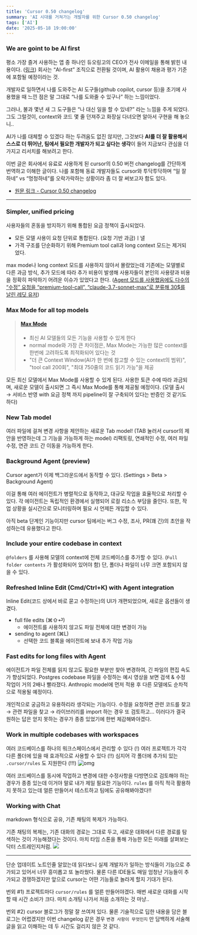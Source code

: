 ```yaml
---
title: 'Cursor 0.50 changelog'
summary: 'AI 시대를 거쳐가는 개발자를 위한 Cursor 0.50 changelog'
tags: ['AI']
date: '2025-05-18 19:00:00'
---
```


### We are goint to be AI first

평소 가장 즐겨 사용하는 앱 중 하나인 듀오링고의 CEO가 전사 이메일을 통해 밝힌 내용이다. ([링크](https://www.linkedin.com/posts/duolingo_below-is-an-all-hands-email-from-our-activity-7322560534824865792-l9vh?utm_source=share&utm_medium=member_desktop&rcm=ACoAAEKLTvsB-PmtVOClCaU8HcMHmXT-4d8leSw))
회사는 “AI-first” 조직으로 전환될 것이며, AI 활용이 채용과 평가 기준에 포함될 예정이라는 것.

개발자로 일하면서 나를 도와주는 AI 도구들(github copilot, cursor 등)을 초기에 사용했을 때 느낀 점은 말 그대로 “나를 도와줄 수 있구나” 하는 느낌이었다.

그러나, 불과 몇년 새 그 도구들은 “나 대신 일을 할 수 있네?” 라는 느낌을 주게 되었다.
그도 그럴것이, context와 코드 몇 줄 던져주고 화장실 다녀오면 알아서 구현을 해 놓으니..

AI가 나를 대체할 수 있겠다 하는 두려움도 없진 않지만, 그것보다 **AI를 더 잘 활용해서 스스로 더 뛰어난, 팀에서 필요한 개발자가 되고 싶다는 생각**이 들어 지금보다 관심을 더 가지고 리서치를 해보려고 한다.

이번 글은 회사에서 유료로 사용하게 된 cursor의 0.50 버전 changelog를 간단하게 번역하고 이해한 글이다. 나를 포함해 동료 개발자들도 cursor와 투닥투닥하며 “일 잘하네” vs “멍청하네”를 오락가락하는 상황이라 좀 더 잘 써보고자 함도 있다.

- [원문 링크 - Cursor 0.50 changelog](https://www.cursor.com/changelog/0-50)
---

### Simpler, unified pricing

사용자들의 혼동을 방지하기 위해 통합된 요금 정책이 출시되었다.
- 모든 모델 사용이 요청 단위로 통합된다. (요청 기반 과금)ㅣ낼
- 가격 구조를 단순화하기 위해 Premium tool call과 long context 모드는 제거되었다.

max mode나 long context 모드를 사용하지 않아서 몰랐었는데 기존에는 모델별로 다른 과금 방식, 추가 모드에 따라 추가 비용이 발생해 사용자들이 본인의 사용량과 비용을 정확히 파악하기 어려운 이슈가 있었다고 한다.
([Agent 모드를 사용했음에도 다수의 “수정” 요청을 “premium-tool-call”, “claude-3.7-sonnet-max”로 분류해 30$를 날린 레딧 유저](https://www.reddit.com/r/ClaudeAI/comments/1jm4zo4/is_anyone_else_getting_overcharged_on_cursorai_i/?utm_source=chatgpt.com))

### Max Mode for all top models

> #### [Max Mode](https://docs.cursor.com/context/max-mode)
> - 최신 AI 모델들의 모든 기능을 사용할 수 있게 한다
> - normal mode와 가장 큰 차이점은, Max Mode는 가능한 많은 context를 한번에 고려하도록 최적화되어 있다는 것
> - "더 큰 Context Window(AI가 한 번에 참고할 수 있는 context의 범위)", "tool call 200회", "최대 750줄의 코드 읽기 가능"을 제공

모든 최신 모델에서 Max Mode를 사용할 수 있게 된다.
사용한 토큰 수에 따라 과금되며, 새로운 모델이 출시되면 그 즉시 Max Mode를 통해 제공될 예정이다.
(모델 출시 → 서비스 반영 with 요금 정책 까지 pipeline이 잘 구축되어 있다는 반증인 것 같기도 하다)

### New Tab model

여러 파일에 걸쳐 변경 사항을 제안하는 새로운 Tab model!
(TAB 눌러서 cursor의 제안을 반영하는데 그 기능을 가능하게 하는 model)
리팩토링, 연쇄적인 수정, 여러 파일 수정, 연관 코드 간 이동을 가능하게 한다.

### Background Agent (preview)

Cursor agent가 이제 백그라운드에서 동작할 수 있다. (Settings > Beta > Background Agent)

이걸 통해 여러 에이전트가 병렬적으로 동작하고, 대규모 작업을 효율적으로 처리할 수 있다. 각 에이전트는 독립적인 환경에서 실행되어 로컬 리소스 부담을 줄인다. 또한, 작업 상황을 실시간으로 모니터링하며 필요 시 언제든 개입할 수 있다.

아직 beta 단계인 기능이지만 cursor 팀에서는 버그 수정, 조사, PR(꽤 긴)의 초안을 작성하는데 유용했다고 한다. 

### Include your entire codebase in context

`@folders` 를 사용해 모델의 context에 전체 코드베이스를 추가할 수 있다.
(`Full folder contents` 가 활성화되어 있어야 함)
단, 폴더나 파일이 너무 크면 포함되지 않을 수 있다.

### Refreshed Inline Edit (Cmd/Ctrl+K) with Agent integration

Inline Edit(코드 상에서 바로 묻고 수정하는)의 UI가 개편되었으며, 새로운 옵션들이 생겼다.

- full file edits (⌘⇧⏎)
  - 에이전트를 사용하지 않고도 파일 전체에 대한 변경이 가능
- sending to agent (⌘L)
  - 선택한 코드 블록을 에이전트에 보내 추가 작업 가능

### Fast edits for long files with Agent

에이전트가 파일 전체를 읽지 않고도 필요한 부분만 찾아 변경하여, 긴 파일의 편집 속도가 향상되었다.
Postgres codebase 파일을 수정하는 예시 영상을 보면 검색 & 수정 작업이 거의 2배나 빨라졌다.
Anthropic model에 먼저 적용 후 다른 모델에도 순차적으로 적용될 예정이다.

개인적으로 궁금하고 유용하리라 생각되는 기능이다. 수정을 요청하면 관련 코드를 찾고 → 관련 파일을 찾고 → 라이브러리를 import 하는 경우 또 검토하고… 이러다가 결국 원하는 답은 얻지 못하는 경우가 종종 있었기에 한번 체감해봐야겠다.

### Work in multiple codebases with workspaces

여러 코드베이스를 하나의 워크스페이스에서 관리할 수 있다 (!) 여러 프로젝트가 각각 다른 폴더에 있을 때 효과적으로 사용할 수 있다 (!!) 심지어 각 폴더에 추가되 있는 `.cursor/rules` 도 지원한다 (!!!)
![omg](https://pbs.twimg.com/media/FFjWQ78WUAME5w-?format=jpg&name=large)

여러 코드베이스를 동시에 작업하고 변경에 대한 수정사항을 다방면으로 검토해야 하는 경우가 종종 있는데 이거야 말로 내가 제일 필요한 기능이다. `rules` 를 아직 적극 활용하지 못하고 있는데 얼른 만들어서 테스트하고 팀에도 공유해봐야겠다!!

### Working with Chat

markdown 형식으로 공유, 기존 채팅의 복제가 가능하다.

기존 채팅의 복제는, 기존 대화의 경로는 그대로 두고, 새로운 대화에서 다른 경로를 탐색하는 것이 가능해졌다는 것이다. 마치 타임 스톤을 통해 가능한 모든 미래를 살펴보는 닥터 스트레인지처럼.
![](https://static1.cbrimages.com/wordpress/wp-content/uploads/2018/05/Avengers-Infinity-War-Doctor-Strange-Time-Stone.jpg?q=50&fit=crop&w=1140&h=&dpr=1.5)

---

단순 업데이트 노트인줄 알았는데 읽다보니 실제 개발자가 일하는 방식들이 기능으로 추가되고 있어서 너무 흥미롭고 또 놀라웠다. 물론 다른 IDE들도 매일 엄청난 기능들이 추가되고 경쟁하겠지만 앞으로 cursor는 어떤 기능들로 놀라게 할지 기대가 된다.

번외 #1) 프로젝트마다 `cursor/rules` 를 얼른 만들어야겠다. 매번 새로운 대화를 시작할 때 시간 소비가 크다. 마치 소개팅 나가서 처음 소개하는 것 마냥..

번외 #2) cursor 블로그가 정말 잘 쓰여져 있다. 물론 기술적으로 딥한 내용을 담은 블로그는 어렵겠지만 이번 changelog 같은 경우 `변경 사항이 무엇인지` 만 담백하게 서술해 글을 읽고 이해하는 데 두 시간도 걸리지 않은 것 같다.